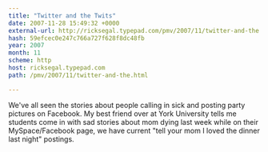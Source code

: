 ```yaml
---
title: "Twitter and the Twits"
date: 2007-11-28 15:49:32 +0000
external-url: http://ricksegal.typepad.com/pmv/2007/11/twitter-and-the.html
hash: 59efcec0e247c766a727f628f8dc48fb
year: 2007
month: 11
scheme: http
host: ricksegal.typepad.com
path: /pmv/2007/11/twitter-and-the.html

---
```


We've all seen the stories about people calling in sick and posting party pictures on Facebook.  My best friend over at York University tells me students come in with sad stories about mom dying last week while on their MySpace/Facebook page, we have current "tell your mom I loved the dinner last night" postings.

